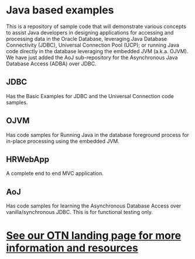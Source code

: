 # Java based examples
This is a repository of sample code that will demonstrate various concepts to assist Java developers in designing applications for accessing and processing data in the Oracle Database, leveraging Java Database Connectivity (JDBC), Universal Connection Pool (UCP); or running Java code directly in the database leveraging the embedded JVM (a.k.a. OJVM). 
We have just added the AoJ sub-repository for the Asynchronous Java Database Access (ADBA) over JDBC.

## JDBC 
Has the Basic Examples for JDBC and the Universal Connection code samples.
## OJVM
Has code samples for Running Java in the database foreground process for in-place processing using the embedded JVM. 

## HRWebApp
A complete end to end MVC application.

## AoJ
Has code samples for learning the Asynchronous Database Access over vanilla/synchronous JDBC. This is for functional testing only.

# [See our OTN landing page for more information and resources](http://www.oracle.com/technetwork/database/application-development/jdbc/overview/index.html) 
